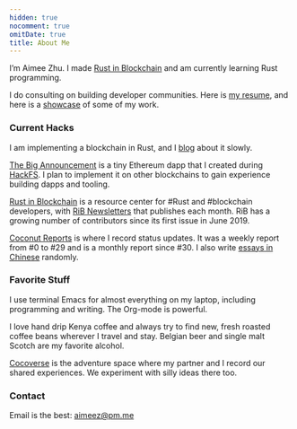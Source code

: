 ```yaml
---
hidden: true
nocomment: true
omitDate: true
title: About Me
---
```


I’m Aimee Zhu.
I made [Rust in Blockchain][rib] and 
am currently learning Rust programming.

I do consulting on building developer communities.
Here is [my resume](/resume),
and here is a [showcase](/showcase) of some of my work.

### Current Hacks

I am implementing a blockchain in Rust,
and I [blog](/posts) about it slowly.

[The Big Announcement](https://github.com/Aimeedeer/bigannouncement)
is a tiny Ethereum dapp that I created during [HackFS][hackfs].
I plan to implement it on other blockchains
to gain experience building dapps and tooling.

[Rust in Blockchain][rib] is
a resource center for #Rust and #blockchain developers,
with [RiB Newsletters][rib-news] that publishes each month.
RiB has a growing number of contributors since its first issue in June 2019.

[Coconut Reports](../../reports) is where
I record status updates.
It was a weekly report from #0 to #29
and is a monthly report since #30.
I also write [essays in Chinese](https://newhacker.org) randomly.

[rib]: https://rustinblockchain.org/
[rib-news]: https://rustinblockchain.org/newsletters/
[hackfs]: https://hackfs.com/

### Favorite Stuff

I use terminal Emacs for almost everything on my laptop,
including programming and writing. 
The Org-mode is powerful.

I love hand drip Kenya coffee and always try to find new, fresh
roasted coffee beans wherever I travel and stay.
Belgian beer and single malt Scotch are my favorite alcohol.

[Cocoverse](https://cocoverse.com) is the adventure space
where my partner and I record our shared experiences.
We experiment with silly ideas there too.

### Contact

Email is the best: aimeez@pm.me
